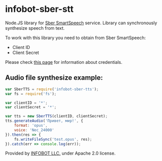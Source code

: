# infobot-sber-stt
Node.JS library for [Sber SmartSpeech](https://developers.sber.ru/portal/tools/smartspeech) service.
Library can synchronously synthesize speech from text.

To work with this library you need to obtain from Sber SmartSpeech:
* Client ID
* Client Secret

Please check [this page](https://developers.sber.ru/portal/tools/smartspeech) for information about credentials.

## Audio file synthesize example:
```javascript
var SberTTS = require('infobot-sber-tts');
var fs = require('fs');

var clientID = '*';
var clientSecret = '*';

var tts = new SberTTS(clientID, clientSecret);
tts.generateAudio('Привет, мир!', {
    format: 'opus',
    voice: 'Nec_24000'
}).then(res => {
    fs.writeFileSync('test.opus', res);
}).catch(err => console.log(err));
````

Provided by [INFOBOT LLC.](https://infobot.pro) under Apache 2.0 license.

